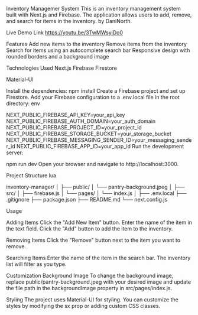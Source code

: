 Inventory Managemer System
This is an inventory management system built with Next.js and Firebase. The application allows users to add, remove, and search for items in the inventory. by DaniNorth.

Live Demo Link
https://youtu.be/3TwMWsyiDo0

Features
Add new items to the inventory
Remove items from the inventory
Search for items using an autocomplete search bar
Responsive design with rounded borders and a background image

Technologies Used
Next.js
Firebase Firestore

Material-UI

Install the dependencies:
npm install
Create a Firebase project and set up Firestore. Add your Firebase configuration to a .env.local file in the root directory:
env

NEXT_PUBLIC_FIREBASE_API_KEY=your_api_key
NEXT_PUBLIC_FIREBASE_AUTH_DOMAIN=your_auth_domain
NEXT_PUBLIC_FIREBASE_PROJECT_ID=your_project_id
NEXT_PUBLIC_FIREBASE_STORAGE_BUCKET=your_storage_bucket
NEXT_PUBLIC_FIREBASE_MESSAGING_SENDER_ID=your_messaging_sender_id
NEXT_PUBLIC_FIREBASE_APP_ID=your_app_id
Run the development server:

npm run dev
Open your browser and navigate to http://localhost:3000.

Project Structure
lua

inventory-manager/
│
├── public/
│   └── pantry-background.jpeg
│
├── src/
│   ├── firebase.js
│   └── pages/
│       └── index.js
│
├── .env.local
├── .gitignore
├── package.json
├── README.md
└── next.config.js

Usage

Adding Items
Click the "Add New Item" button.
Enter the name of the item in the text field.
Click the "Add" button to add the item to the inventory.

Removing Items
Click the "Remove" button next to the item you want to remove.

Searching Items
Enter the name of the item in the search bar.
The inventory list will filter as you type.

Customization
Background Image
To change the background image, replace public/pantry-background.jpeg with your desired image and update the file path in the backgroundImage property in src/pages/index.js.

Styling
The project uses Material-UI for styling. You can customize the styles by modifying the sx prop or adding custom CSS classes.